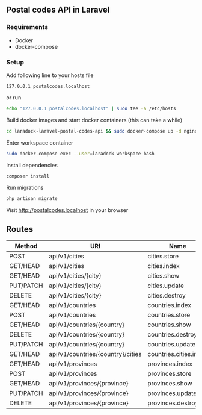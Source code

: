 ## Postal codes API in Laravel

### Requirements
* Docker
* docker-compose

### Setup

Add following line to your hosts file 
```
127.0.0.1 postalcodes.localhost
```

or run
 
```bash 
echo "127.0.0.1 postalcodes.localhost" | sudo tee -a /etc/hosts
```

Build docker images and start docker containers (this can take a while)
```bash
cd laradock-laravel-postal-codes-api && sudo docker-compose up -d nginx postgres workspace 
```

Enter workspace container
```bash
sudo docker-compose exec --user=laradock workspace bash
```

Install dependencies
```bash
composer install
```

Run migrations
```bash
php artisan migrate
```

Visit http://postalcodes.localhost in your browser

## Routes

| Method    | URI                               | Name                   | Action                                                    | Middleware   |
|-----------|-----------------------------------|------------------------|-----------------------------------------------------------|--------------|
| POST      | api/v1/cities                     | cities.store           | App\Http\Controllers\API\V1\CityController@store          | api          |
| GET/HEAD  | api/v1/cities                     | cities.index           | App\Http\Controllers\API\V1\CityController@index          | api          |
| GET/HEAD  | api/v1/cities/{city}              | cities.show            | App\Http\Controllers\API\V1\CityController@show           | api          |
| PUT/PATCH | api/v1/cities/{city}              | cities.update          | App\Http\Controllers\API\V1\CityController@update         | api          |
| DELETE    | api/v1/cities/{city}              | cities.destroy         | App\Http\Controllers\API\V1\CityController@destroy        | api          |
| GET/HEAD  | api/v1/countries                  | countries.index        | App\Http\Controllers\API\V1\CountryController@index       | api          |
| POST      | api/v1/countries                  | countries.store        | App\Http\Controllers\API\V1\CountryController@store       | api          |
| GET/HEAD  | api/v1/countries/{country}        | countries.show         | App\Http\Controllers\API\V1\CountryController@show        | api          |
| DELETE    | api/v1/countries/{country}        | countries.destroy      | App\Http\Controllers\API\V1\CountryController@destroy     | api          |
| PUT/PATCH | api/v1/countries/{country}        | countries.update       | App\Http\Controllers\API\V1\CountryController@update      | api          |
| GET/HEAD  | api/v1/countries/{country}/cities | countries.cities.index | App\Http\Controllers\API\V1\CountryCitiesController@index | api          |
| GET/HEAD  | api/v1/provinces                  | provinces.index        | App\Http\Controllers\API\V1\ProvinceController@index      | api          |
| POST      | api/v1/provinces                  | provinces.store        | App\Http\Controllers\API\V1\ProvinceController@store      | api          |
| GET/HEAD  | api/v1/provinces/{province}       | provinces.show         | App\Http\Controllers\API\V1\ProvinceController@show       | api          |
| PUT/PATCH | api/v1/provinces/{province}       | provinces.update       | App\Http\Controllers\API\V1\ProvinceController@update     | api          |
| DELETE    | api/v1/provinces/{province}       | provinces.destroy      | App\Http\Controllers\API\V1\ProvinceController@destroy    | api          |
